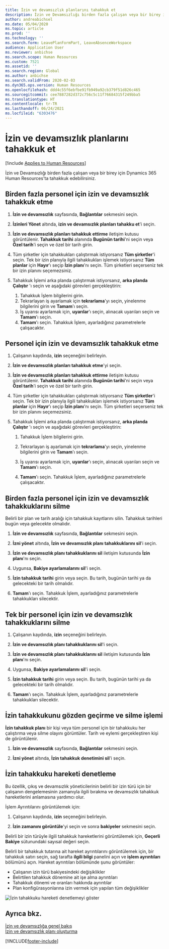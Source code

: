 ```yaml
---
title: İzin ve devamsızlık planlarını tahakkuk et
description: İzin ve Devamsızlığı birden fazla çalışan veya bir birey için Dynamics 365 Human Resources'ta tahakkuk edebilirsiniz.
author: andreabichsel
ms.date: 05/04/2020
ms.topic: article
ms.prod: ''
ms.technology: ''
ms.search.form: LeavePlanFormPart, LeaveAbsenceWorkspace
audience: Application User
ms.reviewer: anbichse
ms.search.scope: Human Resources
ms.custom: 7521
ms.assetid: ''
ms.search.region: Global
ms.author: anbichse
ms.search.validFrom: 2020-02-03
ms.dyn365.ops.version: Human Resources
ms.openlocfilehash: ddd4c55f6ebfbe91fb949a92cb379f51d826c465
ms.sourcegitcommit: cee7887282d372c756c5c11f76684315f249bba5
ms.translationtype: HT
ms.contentlocale: tr-TR
ms.lasthandoff: 06/24/2021
ms.locfileid: "6303476"
---
```

# <a name="accrue-leave-and-absence-plans"></a>İzin ve devamsızlık planlarını tahakkuk et

[!include [Applies to Human Resources](../includes/applies-to-hr.md)]

İzin ve Devamsızlığı birden fazla çalışan veya bir birey için Dynamics 365 Human Resources'ta tahakkuk edebilirsiniz.

## <a name="accrue-leave-and-absence-for-multiple-employees"></a>Birden fazla personel için izin ve devamsızlık tahakkuk etme

1. **İzin ve devamsızlık** sayfasında, **Bağlantılar** sekmesini seçin.

2. **İzinleri Yönet** altında, **izin ve devamsızlık planları tahakku et**'i seçin.

3. **İzin ve devamsızlık planları tahakkuk ettirme** iletişim kutusu görüntülenir. **Tahakkuk tarihi** alanında **Bugünün tarihi**'ni seçin veya **Özel tarih**'i seçin ve özel bir tarih girin.

4. Tüm şirketler için tahakkukları çalıştırmak istiyorsanız **Tüm şirketler**'i seçin. Tek bir izin planıyla ilgili tahakkukları işlemek istiyorsanız **Tüm planlar** için **Hayır**'ı seçip **İzin planı**'nı seçin. Tüm şirketleri seçerseniz tek bir izin planını seçemezsiniz.

5. Tahakkuk İşlemi arka planda çalıştırmak istiyorsanız, **arka planda Çalıştır** 'ı seçin ve aşağıdaki görevleri gerçekleştirin:

    1. Tahakkuk İşlem bilgilerini girin.
    2. Tekrarlayan iş ayarlamak için **tekrarlama**'yı seçin, yinelenme bilgilerini girin ve **Tamam**'ı seçin.
    3. İş uyarısı ayarlamak için, **uyarılar**'ı seçin, alınacak uyarıları seçin ve **Tamam**'ı seçin.
    4. **Tamam**'ı seçin. Tahakkuk İşlem, ayarladığınız parametrelerle çalışacaktır. 

## <a name="accrue-leave-and-absence-for-an-employee"></a>Personel için izin ve devamsızlık tahakkuk etme

1. Çalışanın kaydında, **izin** seçeneğini belirleyin.

2. **İzin ve devamsızlık planları tahakkuk etme**'yi seçin.

3. **İzin ve devamsızlık planları tahakkuk ettirme** iletişim kutusu görüntülenir. **Tahakkuk tarihi** alanında **Bugünün tarihi**'ni seçin veya **Özel tarih**'i seçin ve özel bir tarih girin.

4. Tüm şirketler için tahakkukları çalıştırmak istiyorsanız **Tüm şirketler**'i seçin. Tek bir izin planıyla ilgili tahakkukları işlemek istiyorsanız **Tüm planlar** için **Hayır**'ı seçip **İzin planı**'nı seçin. Tüm şirketleri seçerseniz tek bir izin planını seçemezsiniz.

5. Tahakkuk İşlemi arka planda çalıştırmak istiyorsanız, **arka planda Çalıştır** 'ı seçin ve aşağıdaki görevleri gerçekleştirin:

   1. Tahakkuk İşlem bilgilerini girin.

   2. Tekrarlayan iş ayarlamak için **tekrarlama**'yı seçin, yinelenme bilgilerini girin ve **Tamam**'ı seçin.

   3. İş uyarısı ayarlamak için, **uyarılar**'ı seçin, alınacak uyarıları seçin ve **Tamam**'ı seçin.

   4. **Tamam**'ı seçin. Tahakkuk İşlem, ayarladığınız parametrelerle çalışacaktır.

## <a name="delete-leave-and-absence-accruals-for-multiple-employees"></a>Birden fazla personel için izin ve devamsızlık tahakkuklarını silme

Belirli bir plan ve tarih aralığı için tahakkuk kayıtlarını silin. Tahakkuk tarihleri bugün veya gelecekte olmalıdır.

1. **İzin ve devamsızlık** sayfasında, **Bağlantılar** sekmesini seçin.

2. **İzni yönet** altında, **İzin ve devamsızlık planı tahakkuklarını sil**'i seçin.

3. **İzin ve devamsızlık planı tahakkuklarını sil** iletişim kutusunda **İzin planı**'nı seçin.

4. Uygunsa, **Bakiye ayarlamalarını sil**'i seçin.

5. **İzin tahakkuk tarihi** girin veya seçin. Bu tarih, bugünün tarihi ya da gelecekteki bir tarih olmalıdır.

6. **Tamam**'ı seçin. Tahakkuk İşlem, ayarladığınız parametrelerle tahakkukları silecektir.

## <a name="delete-leave-and-absence-accruals-for-a-single-employee"></a>Tek bir personel için izin ve devamsızlık tahakkuklarını silme

1. Çalışanın kaydında, **izin** seçeneğini belirleyin.

2. **İzin ve devamsızlık planı tahakkuklarını sil**'i seçin.

3. **İzin ve devamsızlık planı tahakkuklarını sil** iletişim kutusunda **İzin planı**'nı seçin.

4. Uygunsa, **Bakiye ayarlamalarını sil**'i seçin.

5. **İzin tahakkuk tarihi** girin veya seçin. Bu tarih, bugünün tarihi ya da gelecekteki bir tarih olmalıdır.

6. **Tamam**'ı seçin. Tahakkuk İşlem, ayarladığınız parametrelerle tahakkukları silecektir.

## <a name="review-leave-accrual-and-deletion-processes"></a>İzin tahakkukunu gözden geçirme ve silme işlemi

**İzin tahakkuk planı** bir kişi veya tüm personel için bir tahakkuku her çalıştırma veya silme olayını görüntüler. Tarih ve eylemi gerçekleştiren kişi de görüntülenir.

1. **İzin ve devamsızlık** sayfasında, **Bağlantılar** sekmesini seçin.

2. **İzni yönet** altında, **İzin tahakkuk denetimini sil**'i seçin.

## <a name="leave-accrual-transaction-auditing"></a>İzin tahakkuku hareketi denetleme

Bu özellik, çıkış ve devamsızlık yöneticilerinin belirli bir izin türü için bir çalışanın dengelemesinin zamanıyla ilgili bırakma ve devamsızlık tahakkuk hareketlerini anlamasına yardımcı olur.

İşlem Ayrıntılarını görüntülemek için:

1. Çalışanın kaydında, **izin** seçeneğini belirleyin.

2. **İzin zamanını görüntüle**'yi seçin ve sonra **bakiyeler** sekmesini seçin.

Belirli bir izin türüyle ilgili tahakkuk hareketlerini görüntülemek için, **Geçerli Bakiye** sütunundaki sayısal değeri seçin.

Belirli bir tahakkuk tutarına ait hareket ayrıntılarını görüntülemek için, bir tahakkuk satırı seçin, sağ tarafta **ilgili bilgi** panelini açın ve **işlem ayrıntıları** bölümünü açın. Hareket ayrıntıları bölümünde şunu görüntüler:

- Çalışanın izin türü bakiyesindeki değişiklikler
- Belirtilen tahakkuk dönemine ait işe alma ayrıntıları
- Tahakkuk dönemi ve oranları hakkında ayrıntılar
- Plan konfigürasyonlarına izin vermek için yapılan tüm değişiklikler

![İzin tahakkuku hareketi denetlemeyi göster](media/hr-leave-and-absence-accrue-audit.png)

## <a name="see-also"></a>Ayrıca bkz.

[İzin ve devamsızlığa genel bakış](hr-leave-and-absence-overview.md)</br>
[İzin ve devamsızlık planı oluşturma](hr-leave-and-absence-plans.md)



[!INCLUDE[footer-include](../includes/footer-banner.md)]
